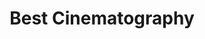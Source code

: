 ---
title: "Best Cinematography"
edition: 2011
winner: Emmanuel Lubezki
kind: "technical"
film: tree-of-life.md
image: https://m.media-amazon.com/images/M/MV5BMWE2M2E1Y2ItNmIyMy00M2ZkLTkzODUtNThjYTBjNGUzNDliXkEyXkFqcGdeQXVyNzI1NzMxNzM@._V1_.jpg
type: award
weight: 9
---